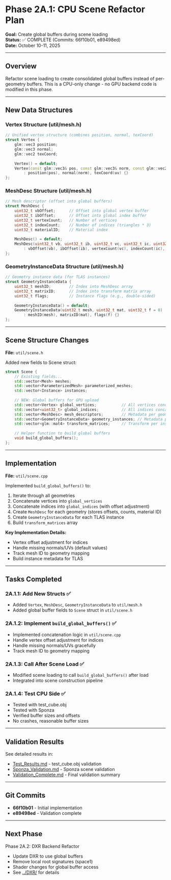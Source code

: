 # Phase 2A.1: CPU Scene Refactor Plan

**Goal:** Create global buffers during scene loading  
**Status:** ✅ COMPLETE (Commits: 66f10b01, e89498ed)  
**Date:** October 10-11, 2025

---

## Overview

Refactor scene loading to create consolidated global buffers instead of per-geometry buffers. This is a CPU-only change - no GPU backend code is modified in this phase.

---

## New Data Structures

### Vertex Structure (util/mesh.h)

```cpp
// Unified vertex structure (combines position, normal, texCoord)
struct Vertex {
    glm::vec3 position;
    glm::vec3 normal;
    glm::vec2 texCoord;
    
    Vertex() = default;
    Vertex(const glm::vec3& pos, const glm::vec3& norm, const glm::vec2& uv)
        : position(pos), normal(norm), texCoord(uv) {}
};
```

### MeshDesc Structure (util/mesh.h)

```cpp
// Mesh descriptor (offset into global buffers)
struct MeshDesc {
    uint32_t vbOffset;      // Offset into global vertex buffer
    uint32_t ibOffset;      // Offset into global index buffer
    uint32_t vertexCount;   // Number of vertices
    uint32_t indexCount;    // Number of indices (triangles * 3)
    uint32_t materialID;    // Material index
    
    MeshDesc() = default;
    MeshDesc(uint32_t vb, uint32_t ib, uint32_t vc, uint32_t ic, uint32_t mat)
        : vbOffset(vb), ibOffset(ib), vertexCount(vc), indexCount(ic), materialID(mat) {}
};
```

### GeometryInstanceData Structure (util/mesh.h)

```cpp
// Geometry instance data (for TLAS instances)
struct GeometryInstanceData {
    uint32_t meshID;        // Index into MeshDesc array
    uint32_t matrixID;      // Index into transform matrix array
    uint32_t flags;         // Instance flags (e.g., double-sided)
    
    GeometryInstanceData() = default;
    GeometryInstanceData(uint32_t mesh, uint32_t mat, uint32_t f = 0)
        : meshID(mesh), matrixID(mat), flags(f) {}
};
```

---

## Scene Structure Changes

**File:** `util/scene.h`

Added new fields to Scene struct:

```cpp
struct Scene {
    // Existing fields...
    std::vector<Mesh> meshes;
    std::vector<ParameterizedMesh> parameterized_meshes;
    std::vector<Instance> instances;
    
    // NEW: Global buffers for GPU upload
    std::vector<Vertex> global_vertices;           // All vertices concatenated
    std::vector<uint32_t> global_indices;          // All indices concatenated (as uints)
    std::vector<MeshDesc> mesh_descriptors;        // Metadata per geometry
    std::vector<GeometryInstanceData> geometry_instances; // Metadata per instance
    std::vector<glm::mat4> transform_matrices;     // Transform per instance
    
    // Helper function to build global buffers
    void build_global_buffers();
};
```

---

## Implementation

**File:** `util/scene.cpp`

Implemented `build_global_buffers()` to:
1. Iterate through all geometries
2. Concatenate vertices into `global_vertices`
3. Concatenate indices into `global_indices` (with offset adjustment)
4. Create `MeshDesc` for each geometry (stores offsets, counts, material ID)
5. Create `GeometryInstanceData` for each TLAS instance
6. Build `transform_matrices` array

**Key Implementation Details:**
- Vertex offset adjustment for indices
- Handle missing normals/UVs (default values)
- Track mesh ID to geometry mapping
- Build instance metadata for TLAS

---

## Tasks Completed

### 2A.1.1: Add New Structs ✅
- Added `Vertex`, `MeshDesc`, `GeometryInstanceData` to `util/mesh.h`
- Added global buffer fields to `Scene` struct in `util/scene.h`

### 2A.1.2: Implement `build_global_buffers()` ✅
- Implemented concatenation logic in `util/scene.cpp`
- Handle vertex offset adjustment for indices
- Handle missing normals/UVs gracefully
- Track mesh ID to geometry mapping

### 2A.1.3: Call After Scene Load ✅
- Modified scene loading to call `build_global_buffers()` after load
- Integrated into scene construction pipeline

### 2A.1.4: Test CPU Side ✅
- Tested with test_cube.obj
- Tested with Sponza
- Verified buffer sizes and offsets
- No crashes, reasonable buffer sizes

---

## Validation Results

See detailed results in:
- [Test_Results.md](Test_Results.md) - test_cube.obj validation
- [Sponza_Validation.md](Sponza_Validation.md) - Sponza scene validation
- [Validation_Complete.md](Validation_Complete.md) - Final validation summary

---

## Git Commits

- **66f10b01** - Initial implementation
- **e89498ed** - Validation complete

---

## Next Phase

Phase 2A.2: DXR Backend Refactor
- Update DXR to use global buffers
- Remove local root signatures (space1)
- Shader changes for global buffer access
- See [../DXR/](../DXR/) for details
